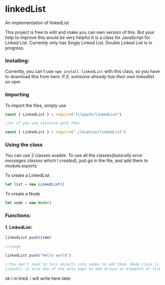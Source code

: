 # linkedList
An implementation of linkedList

This project is free to edit and make you can own version of this. But your help to improve this would be very helpful
It is a class for JavaScript for Linked List. Currently only has Singly Linked List. Double Linked List is in progress.

### Installing:
Currently, you can't use `npm install linkedList` with this class, so you have to download this from here. *P.S. someone already has their own linkedlist on npm*

### Importing
To import the files, simply use 
```js
const { LinkedList } = require("filepath/linkedList")

//or if you use relative path then

const { LinkedList } = require("./location/linkedList")
```

### Using the class
You can use 2 classes avaible. To use all the classes(*basically error messages classes which I created*), just go in the file, and add them to module.exports

To create a LinkedList
```js
let list = new LinkedList()
```
To create a Node
```js
let node = new Node()
```

### Functions:
#### 1. LinkedList:

```js
linkedList.push(item)

//usage

linkedList.push("Hello world")

//You don't need to turn objects into nodes to add them. Node class is just for you to experiment with.
//push() is also one of the only ways to add arrays as elements of linkedList. Don't push array >:(
```

ok i m tired. i will write here later

